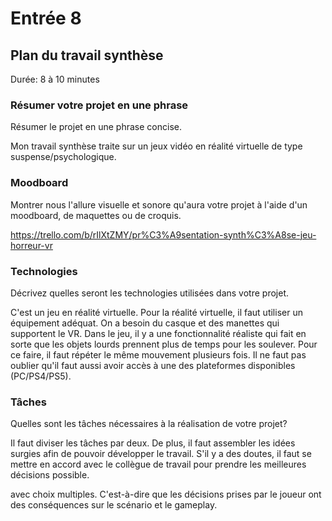 # Entrée 8
## Plan du travail synthèse
Durée: 8 à 10 minutes

### Résumer votre projet en une phrase
Résumer le projet en une phrase concise.   

Mon travail synthèse traite sur un jeux vidéo en réalité virtuelle de type suspense/psychologique. 

### Moodboard
Montrer nous l'allure visuelle et sonore qu'aura votre projet à l'aide d'un moodboard, de maquettes ou de croquis. 

https://trello.com/b/rIlXtZMY/pr%C3%A9sentation-synth%C3%A8se-jeu-horreur-vr

### Technologies
Décrivez quelles seront les technologies utilisées dans votre projet. 

C'est un jeu en réalité virtuelle. Pour la réalité virtuelle, il faut utiliser un équipement adéquat. On a besoin du casque et des manettes qui supportent le VR. Dans le jeu, il y a une fonctionnalité réaliste qui fait en sorte que les objets lourds prennent plus de temps pour les soulever. Pour ce faire, il faut répéter le même mouvement plusieurs fois. Il ne faut pas oublier qu'il faut aussi avoir accès à une des plateformes disponibles (PC/PS4/PS5).

### Tâches
Quelles sont les tâches nécessaires à la réalisation de votre projet? 

Il faut diviser les tâches par deux. De plus, il faut assembler les idées surgies afin de pouvoir développer le travail. S'il y a des doutes, il faut se mettre en accord avec le collègue de travail pour prendre les meilleures décisions possible.

 avec choix multiples. C'est-à-dire que les décisions prises par le joueur ont des conséquences sur le scénario et le gameplay.
